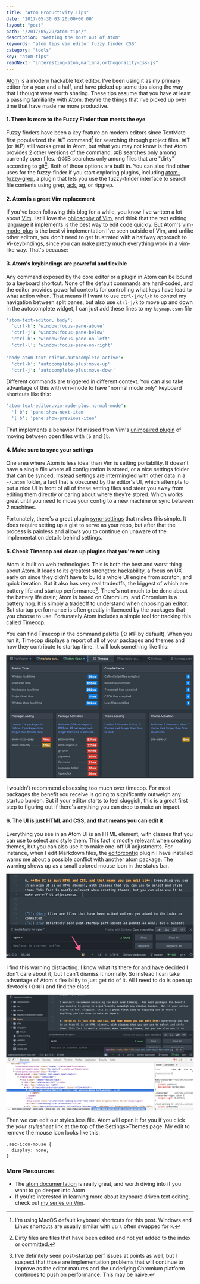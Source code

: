 ```yaml
---
title: "Atom Productivity Tips"
date: "2017-05-30 03:20:00+00:00"
layout: "post"
path: "/2017/05/29/atom-tips/"
description: "Getting the most out of Atom"
keywords: "atom tips vim editor fuzzy finder CSS"
category: "tools"
key: "atom-tips"
readNext: "interesting-atom,mariana,orthogonality-css-js"
---
```


[Atom](https://atom.io) is a modern hackable text editor.  I've been using it as my primary editor for a year and a half, and have picked up some tips along the way that I thought were worth sharing.  These tips assume that you have at least a passing familiarity with Atom: they're the things that I've picked up over time that have made me more productive.


#### 1. There is more to the Fuzzy Finder than meets the eye

Fuzzy finders have been a key feature on modern editors since TextMate first popularized the ⌘T command[^1] for searching through project files.  ⌘T (or ⌘P) still works great in Atom, but what you may not know is that Atom provides 2 other versions of the command. ⌘B searches only among currently open files.  ⇧⌘B searches only among files that are "dirty" according to git[^2].  Both of those options are built in.  You can also find other uses for the fuzzy-finder if you start exploring plugins, including [atom-fuzzy-grep](https://atom.io/packages/atom-fuzzy-grep), a plugin that lets you use the fuzzy-finder interface to search file contents using grep, [ack](https://benmccormick.org/2016/04/30/ack-tips/), ag, or ripgrep.

#### 2. Atom is a great Vim replacement

If you've been following this blog for a while, you know I've written a lot about [Vim](https://benmccormick.org/learning-vim-in-2014/).  I still love the [philosophy of Vim](https://benmccormick.org/2014/07/16/learning-vim-in-2014-vim-as-art/), and think that the text editing [language](https://benmccormick.org/2014/07/02/learning-vim-in-2014-vim-as-language/) it implements is the best way to edit code quickly.  But Atom's [vim-mode-plus](https://atom.io/packages/vim-mode-plus) is the best vi implementation I've seen outside of Vim, and unlike other editors, you don't need to get frustrated with a halfway approach to Vi-keybindings, since you can make pretty much everything work in a vim-like way.  That's because:

#### 3. Atom's keybindings are powerful and flexible

Any command exposed by the core editor or a plugin in Atom can be bound to a keyboard shortcut.  None of the default commands are hard-coded, and the editor provides powerful contexts for controlling what keys have lead to what action when.  That means if I want to use `ctrl-j/k/l/h` to control my navigation between split panes, but also use `ctrl-j/k` to move up and down in the autocomplete widget, I can just add these lines to my `keymap.cson` file

```coffeescript
'atom-text-editor, body':
  'ctrl-k': 'window:focus-pane-above'
  'ctrl-j': 'window:focus-pane-below'
  'ctrl-h': 'window:focus-pane-on-left'
  'ctrl-l': 'window:focus-pane-on-right'

'body atom-text-editor.autocomplete-active':
  'ctrl-k': 'autocomplete-plus:move-up'
  'ctrl-j': 'autocomplete-plus:move-down'
```

Different commands are triggered in different context.  You can also take advantage of this with vim-mode to have "normal mode only" keyboard shortcuts like this:

```coffeescript
'atom-text-editor.vim-mode-plus.normal-mode':
  '] b': 'pane:show-next-item'
  '[ b': 'pane:show-previous-item'
```

That implements a behavior I'd missed from Vim's [unimpaired plugin](https://github.com/tpope/vim-unimpaired) of moving between open files with `[b` and `]b`.

#### 4. Make sure to sync your settings

One area where Atom is less ideal than Vim is setting portability.  It doesn't have a single file where all configuration is stored, or a nice settings folder that can be synced.  Instead settings are intermingled with other data in a `~/.atom` folder, a fact that is obscured by the editor's UI, which attempts to put a nice UI in front of all of these setting files and steer you away from editing them directly or caring about where they're stored.  Which works great until you need to move your config to a new machine or sync between 2 machines.  

Fortunately, there's a great plugin [sync-settings](https://github.com/atom-community/sync-settings) that makes this simple.  It does require setting up a gist to serve as your repo, but after that the process is painless and allows you to continue on unaware of the implementation details behind settings.

#### 5. Check Timecop and clean up plugins that you're not using

Atom is built on web technologies.  This is both the best and worst thing about Atom.  It leads to its greatest strengths: hackability, a focus on UX early on since they didn't have to build a whole UI engine from scratch, and quick iteration.  But it also has very real tradeoffs, the biggest of which are battery life and startup performance[^3].  There's not much to be done about the battery life drain; Atom is based on Chromium, and Chromium is a battery hog.  It is simply a tradeoff to understand when choosing an editor.  But startup performance is often greatly influenced by the packages that you choose to use.  Fortunately Atom includes a simple tool for tracking this called Timecop.

You can find Timecop in the command palette (⇧⌘P by default).  When you run it, Timecop displays a report of all of your packages and themes and how they contribute to startup time.  It will look something like this:

<img alt="screenshot of timecop" src="timecop.png"
class="full-width">

I wouldn't recommend obsessing too much over timecop.  For most packages the benefit you receive is going to significantly outweigh any startup burden.  But if your editor starts to feel sluggish, this is a great first step to figuring out if there's anything you can drop to make an impact.

#### 6. The UI is just HTML and CSS, and that means you can edit it

Everything you see in an Atom UI is an HTML element, with classes that you can use to select and style them. This fact is mostly relevant when creating themes, but you can also use it to make one-off UI adjustments.  For instance, when I edit Markdown files, the [editorconfig](https://github.com/sindresorhus/atom-editorconfig) plugin I have installed warns me about a possible conflict with another atom package. The warning shows up as a small colored mouse icon in the status bar.

<img alt="screenshot of editorconfig mouse icon in the status bar" src="editor-mouse.png"
class="full-width">

I find this warning distracting.  I know what its there for and have decided I don't care about it, but I can't dismiss it normally.  So instead I can take advantage of Atom's flexibility to just get rid of it. All I need to do is open up devtools (⇧⌘I) and find the class.

![screenshot of editorconfig mouse icon in the status bar with devtools open](editor-mouse-devtools.png)

Then we can edit our styles.less file.  Atom will open it for you if you click the *your stylesheet* link at the top of the Settings>Themes page.  My edit to remove the mouse icon looks like this:

```less
.aec-icon-mouse {
  display: none;
}
```

### More Resources

- The [atom documentation](https://atom.io/docs) is really great, and worth diving into if you want to go deeper into Atom
- If you're interested in learning more about keyboard driven text editing, check out [my series on Vim](https://benmccormick.org/learning-vim-in-2014/).


[^1]: I'm using MacOS default keyboard shortcuts for this post.  Windows and Linux shortcuts are usually similar with `ctrl` often swapped for `⌘`.
[^2]: Dirty files are files that have been edited and not yet added to the index or committed.
[^3]: I've definitely seen post-startup perf issues at points as well, but I suspect that those are implementation problems that will continue to improve as the editor matures and the underlying Chromium platform continues to push on performance.  This may be naive.
